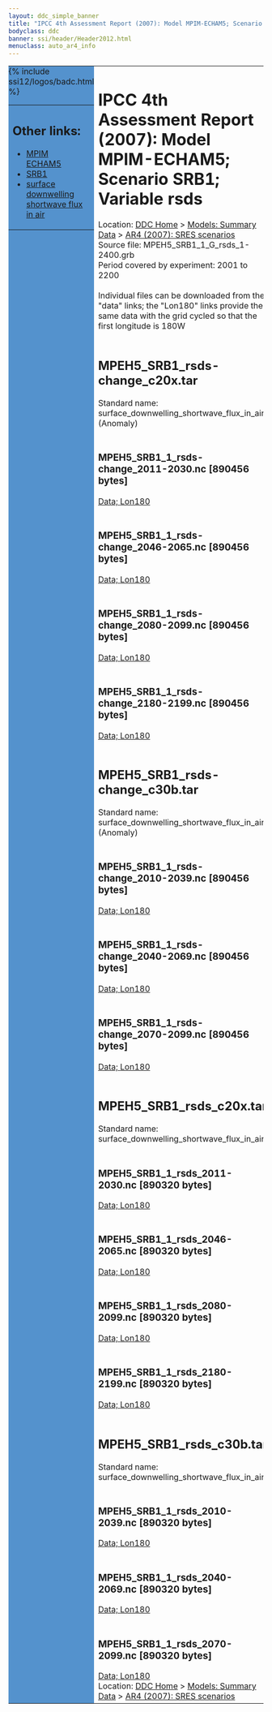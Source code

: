 ```yaml
---
layout: ddc_simple_banner
title: "IPCC 4th Assessment Report (2007): Model MPIM-ECHAM5; Scenario SRB1; Variable rsds"
bodyclass: ddc
banner: ssi/header/Header2012.html
menuclass: auto_ar4_info
---
```



<table width="100%" border="0" cellspacing="0" cellpadding="0" style="border-collapse: collapse;">
<tr style="margin:0;padding:0;border:0;">
<td style="margin:0;padding:0;border:0;height:1pt;width:150pt;background:#5492CD;" valign="top" >

<div id="lh-col2" class="auto_ar4_info">
<table class="menumain" bgcolor="#5492CD" cellspacing="0" width="100%" border="0">
<tr><td>
<h2> Other links:</h2>
<ul>
<li><a href="/auto/ar4/model-MPIM-ECHAM5.html">MPIM<br/>ECHAM5</a></li>
<li><a href="/auto/ar4/scenario-SRB1.html">SRB1</a></li>
<li><a href="/auto/ar4/var-surface_downwelling_shortwave_flux_in_air.html">surface downwelling<br/> shortwave flux in air</a></li>
</ul>
</td></tr>
{% include ssi12/logos/badc.html %}
</table>
</div>
</td>
<td><h1>IPCC 4th Assessment Report (2007): Model MPIM-ECHAM5; Scenario SRB1; Variable rsds</h1>

<!-- Breadcrumb1 -->
<div id="breadcrumb1" align="left">
Location: <a href="/index.html">DDC Home</a> > <a href="/sim/gcm_clim/">Models: Summary Data</a>
> <a href="/sim/gcm_clim/SRES_AR4/index.html">AR4 (2007): SRES scenarios</a>
</div>
<!-- End of Breadcrumb1 -->Source file: MPEH5_SRB1_1_G_rsds_1-2400.grb
<br/>
Period covered by experiment: 2001 to 2200<br/>
<br/>Individual files can be downloaded from the "data" links; the "Lon180" links provide the same data
         with the grid cycled so that the first longitude is 180W<br/>
<br/><h2>MPEH5_SRB1_rsds-change_c20x.tar</h2>
Standard name: surface_downwelling_shortwave_flux_in_air (Anomaly)<br>
<br/><h3>MPEH5_SRB1_1_rsds-change_2011-2030.nc [890456 bytes]</h3>
<a href="http://apps.ipcc-data.org/cgi-bin/downl/ar4_nc/rsds/MPEH5_SRB1_1_rsds-change_2011-2030.nc">Data; </a><a href="http://apps.ipcc-data.org/cgi-bin/downl/ar4_nc/rsds/MPEH5_SRB1_1_rsds-change_2011-2030.cyto180.nc"> Lon180</a><br/>
<br/><h3>MPEH5_SRB1_1_rsds-change_2046-2065.nc [890456 bytes]</h3>
<a href="http://apps.ipcc-data.org/cgi-bin/downl/ar4_nc/rsds/MPEH5_SRB1_1_rsds-change_2046-2065.nc">Data; </a><a href="http://apps.ipcc-data.org/cgi-bin/downl/ar4_nc/rsds/MPEH5_SRB1_1_rsds-change_2046-2065.cyto180.nc"> Lon180</a><br/>
<br/><h3>MPEH5_SRB1_1_rsds-change_2080-2099.nc [890456 bytes]</h3>
<a href="http://apps.ipcc-data.org/cgi-bin/downl/ar4_nc/rsds/MPEH5_SRB1_1_rsds-change_2080-2099.nc">Data; </a><a href="http://apps.ipcc-data.org/cgi-bin/downl/ar4_nc/rsds/MPEH5_SRB1_1_rsds-change_2080-2099.cyto180.nc"> Lon180</a><br/>
<br/><h3>MPEH5_SRB1_1_rsds-change_2180-2199.nc [890456 bytes]</h3>
<a href="http://apps.ipcc-data.org/cgi-bin/downl/ar4_nc/rsds/MPEH5_SRB1_1_rsds-change_2180-2199.nc">Data; </a><a href="http://apps.ipcc-data.org/cgi-bin/downl/ar4_nc/rsds/MPEH5_SRB1_1_rsds-change_2180-2199.cyto180.nc"> Lon180</a><br/>
<br/><h2>MPEH5_SRB1_rsds-change_c30b.tar</h2>
Standard name: surface_downwelling_shortwave_flux_in_air (Anomaly)<br>
<br/><h3>MPEH5_SRB1_1_rsds-change_2010-2039.nc [890456 bytes]</h3>
<a href="http://apps.ipcc-data.org/cgi-bin/downl/ar4_nc/rsds/MPEH5_SRB1_1_rsds-change_2010-2039.nc">Data; </a><a href="http://apps.ipcc-data.org/cgi-bin/downl/ar4_nc/rsds/MPEH5_SRB1_1_rsds-change_2010-2039.cyto180.nc"> Lon180</a><br/>
<br/><h3>MPEH5_SRB1_1_rsds-change_2040-2069.nc [890456 bytes]</h3>
<a href="http://apps.ipcc-data.org/cgi-bin/downl/ar4_nc/rsds/MPEH5_SRB1_1_rsds-change_2040-2069.nc">Data; </a><a href="http://apps.ipcc-data.org/cgi-bin/downl/ar4_nc/rsds/MPEH5_SRB1_1_rsds-change_2040-2069.cyto180.nc"> Lon180</a><br/>
<br/><h3>MPEH5_SRB1_1_rsds-change_2070-2099.nc [890456 bytes]</h3>
<a href="http://apps.ipcc-data.org/cgi-bin/downl/ar4_nc/rsds/MPEH5_SRB1_1_rsds-change_2070-2099.nc">Data; </a><a href="http://apps.ipcc-data.org/cgi-bin/downl/ar4_nc/rsds/MPEH5_SRB1_1_rsds-change_2070-2099.cyto180.nc"> Lon180</a><br/>
<br/><h2>MPEH5_SRB1_rsds_c20x.tar</h2>
Standard name: surface_downwelling_shortwave_flux_in_air<br>
<br/><h3>MPEH5_SRB1_1_rsds_2011-2030.nc [890320 bytes]</h3>
<a href="http://apps.ipcc-data.org/cgi-bin/downl/ar4_nc/rsds/MPEH5_SRB1_1_rsds_2011-2030.nc">Data; </a><a href="http://apps.ipcc-data.org/cgi-bin/downl/ar4_nc/rsds/MPEH5_SRB1_1_rsds_2011-2030.cyto180.nc"> Lon180</a><br/>
<br/><h3>MPEH5_SRB1_1_rsds_2046-2065.nc [890320 bytes]</h3>
<a href="http://apps.ipcc-data.org/cgi-bin/downl/ar4_nc/rsds/MPEH5_SRB1_1_rsds_2046-2065.nc">Data; </a><a href="http://apps.ipcc-data.org/cgi-bin/downl/ar4_nc/rsds/MPEH5_SRB1_1_rsds_2046-2065.cyto180.nc"> Lon180</a><br/>
<br/><h3>MPEH5_SRB1_1_rsds_2080-2099.nc [890320 bytes]</h3>
<a href="http://apps.ipcc-data.org/cgi-bin/downl/ar4_nc/rsds/MPEH5_SRB1_1_rsds_2080-2099.nc">Data; </a><a href="http://apps.ipcc-data.org/cgi-bin/downl/ar4_nc/rsds/MPEH5_SRB1_1_rsds_2080-2099.cyto180.nc"> Lon180</a><br/>
<br/><h3>MPEH5_SRB1_1_rsds_2180-2199.nc [890320 bytes]</h3>
<a href="http://apps.ipcc-data.org/cgi-bin/downl/ar4_nc/rsds/MPEH5_SRB1_1_rsds_2180-2199.nc">Data; </a><a href="http://apps.ipcc-data.org/cgi-bin/downl/ar4_nc/rsds/MPEH5_SRB1_1_rsds_2180-2199.cyto180.nc"> Lon180</a><br/>
<br/><h2>MPEH5_SRB1_rsds_c30b.tar</h2>
Standard name: surface_downwelling_shortwave_flux_in_air<br>
<br/><h3>MPEH5_SRB1_1_rsds_2010-2039.nc [890320 bytes]</h3>
<a href="http://apps.ipcc-data.org/cgi-bin/downl/ar4_nc/rsds/MPEH5_SRB1_1_rsds_2010-2039.nc">Data; </a><a href="http://apps.ipcc-data.org/cgi-bin/downl/ar4_nc/rsds/MPEH5_SRB1_1_rsds_2010-2039.cyto180.nc"> Lon180</a><br/>
<br/><h3>MPEH5_SRB1_1_rsds_2040-2069.nc [890320 bytes]</h3>
<a href="http://apps.ipcc-data.org/cgi-bin/downl/ar4_nc/rsds/MPEH5_SRB1_1_rsds_2040-2069.nc">Data; </a><a href="http://apps.ipcc-data.org/cgi-bin/downl/ar4_nc/rsds/MPEH5_SRB1_1_rsds_2040-2069.cyto180.nc"> Lon180</a><br/>
<br/><h3>MPEH5_SRB1_1_rsds_2070-2099.nc [890320 bytes]</h3>
<a href="http://apps.ipcc-data.org/cgi-bin/downl/ar4_nc/rsds/MPEH5_SRB1_1_rsds_2070-2099.nc">Data; </a><a href="http://apps.ipcc-data.org/cgi-bin/downl/ar4_nc/rsds/MPEH5_SRB1_1_rsds_2070-2099.cyto180.nc"> Lon180</a><br/>
<!-- Breadcrumb2 -->
<div id="breadcrumb2" align="left">
Location: <a href="/index.html">DDC Home</a> > <a href="/sim/gcm_clim/">Models: Summary Data</a>
> <a href="/sim/gcm_clim/SRES_AR4/index.html">AR4 (2007): SRES scenarios</a>
</div>
<!-- End of Breadcrumb2 --></td></tr></table>
